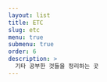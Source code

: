 ```yaml
---
layout: list
title: ETC
slug: etc
menu: true
submenu: true
order: 6
description: >
  기타 공부한 것들을 정리하는 곳
---
```

